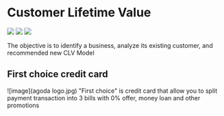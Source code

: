 # Customer Lifetime Value
[![](https://img.shields.io/badge/-Concept-green)](#) [![](https://img.shields.io/badge/-Presentation-green)](#) [![](https://img.shields.io/badge/-Student-blue)](#)

The objective is to identify a business, analyze its existing customer, and recommended new CLV Model
## First choice credit card
![image](agoda logo.jpg)
"First choice" is credit card that allow you to split payment transaction into 3 bills with 0% offer, money loan and other promotions
